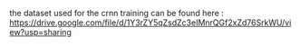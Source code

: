 the dataset used for the crnn training can be found here : https://drive.google.com/file/d/1Y3rZY5qZsdZc3eIMnrQGf2xZd76SrkWU/view?usp=sharing
